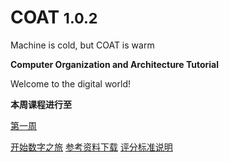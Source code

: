 <!-- _coverpage.md -->


# COAT <small>1.0.2</small>

Machine is cold, but COAT is warm

**Computer Organization and Architecture Tutorial**

Welcome to the digital world!

**本周课程进行至**

[第一周](#第一周)


[开始数字之旅](#写在前面)
[参考资料下载](reference)
[评分标准说明](grading)
